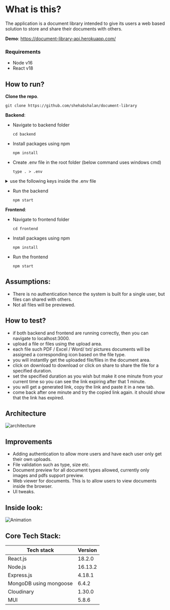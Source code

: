 # What is this?
The application is a document library intended to give its users a web based solution to store and share their documents with others.

**Demo**: https://document-library-api.herokuapp.com/

### Requirements
- Node v16
- React v18

## How to run?
**Clone the repo**. 

  ```
  git clone https://github.com/shehabshalan/document-library
  ```

**Backend**:
- Navigate to backend folder
  ```
  cd backend
  ```
- Install packages using  npm 
    ```
  npm install
  ```
- Create .env file in the root folder (below command uses windows cmd)
  ```
  type . > .env
  ```
<details>
  <summary>  use the following keys inside the .env file</summary>
  
  
  ```javascript
  DATABASE_URI=mongodb+srv://shehab:shehab@cluster0.qurbc.mongodb.net/LibraryDB?retryWrites=true&w=majority
CLOUDINARY_API_KEY=293221968397994
CLOUDINARY_API_SECRET=PeWchLlvoYnFyU4Q6O_WfOaegOI
CLOUDINARY_URL=cloudinary://293221968397994:PeWchLlvoYnFyU4Q6O_WfOaegOI@dmb4vowh7
CLOUDINARY_API_CLOUDNAME=dmb4vowh7
  ```
  
</details>

- Run the backend
  ```
  npm start
  ```
**Frontend**:
- Navigate to frontend folder
  ```
  cd frontend
  ```
- Install packages using npm
    ```
  npm install
  ```
- Run the frontend
  ```
  npm start
  ```
## Assumptions:
- There is no authentication hence the system is built for a single user, but files can shared with others.
- Not all files will be previewed.

## How to test?
- if both backend and frontend are running correctly, then you can navigate to localhost:3000.
- upload a file or files using the upload area. 
- each file such PDF / Excel / Word/ txt/ pictures documents will be assigned a corresponding icon based on the file type.
- you will instantlly get the uploaded file/files in the document area. 
- click on download to download or click on share to share the file for a specified duration. 
- set the specified duration as you wish but make it one minute from your current time so you can see the link expiring after that 1 minute.
- you will get a generated link, copy the link and paste it in a new tab. 
- come back after one minute and try the copied link again. it should show that the link has expired.

## Architecture

![architecture](https://user-images.githubusercontent.com/30008865/177472581-72341a49-766b-4f94-8c52-30bc97840223.png)

## Improvements
- Adding authentication to allow more users and have each user only get their own uploads.
- File validation such as type, size etc.
- Document preview for all document types allowed, currently only images and pdfs support preview.
- Web viewer for documents. This is to allow users to view documents inside the browser.
- UI tweaks.

## Inside look:

![Animation](https://user-images.githubusercontent.com/30008865/177664882-4849d693-ce5d-47d9-8623-34dc224e3f05.gif)


## Core Tech Stack:
| Tech stack  | Version |
| ------------- | ------------- |
| React.js  | 18.2.0  |
| Node.js  | 16.13.2  |
| Express.js  | 4.18.1  |
| MongoDB using mongoose  | 6.4.2  |
| Cloudinary  | 1.30.0  |
| MUI  | 5.8.6  |
